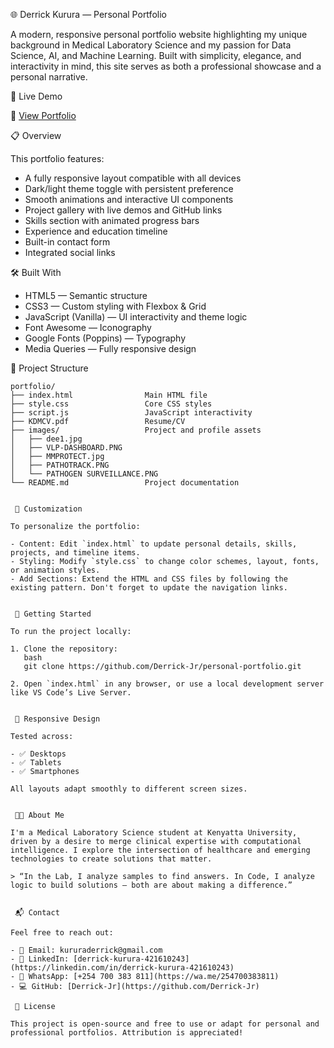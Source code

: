  🌐 Derrick Kurura — Personal Portfolio

A modern, responsive personal portfolio website highlighting my unique background in Medical Laboratory Science and my passion for Data Science, AI, and Machine Learning. Built with simplicity, elegance, and interactivity in mind, this site serves as both a professional showcase and a personal narrative.

 📸 Live Demo

🔗 [View Portfolio](https://devderrick.netlify.app)


 📋 Overview

This portfolio features:

- A fully responsive layout compatible with all devices
- Dark/light theme toggle with persistent preference
- Smooth animations and interactive UI components
- Project gallery with live demos and GitHub links
- Skills section with animated progress bars
- Experience and education timeline
- Built-in contact form
- Integrated social links


 🛠️ Built With

- HTML5 — Semantic structure
- CSS3 — Custom styling with Flexbox & Grid
- JavaScript (Vanilla) — UI interactivity and theme logic
- Font Awesome — Iconography
- Google Fonts (Poppins) — Typography
- Media Queries — Fully responsive design


 📂 Project Structure

```
portfolio/
├── index.html                Main HTML file
├── style.css                 Core CSS styles
├── script.js                 JavaScript interactivity
├── KDMCV.pdf                 Resume/CV
├── images/                   Project and profile assets
│   ├── dee1.jpg             
│   ├── VLP-DASHBOARD.PNG    
│   ├── MMPROTECT.jpg        
│   ├── PATHOTRACK.PNG       
│   └── PATHOGEN SURVEILLANCE.PNG
└── README.md                 Project documentation


 🎨 Customization

To personalize the portfolio:

- Content: Edit `index.html` to update personal details, skills, projects, and timeline items.
- Styling: Modify `style.css` to change color schemes, layout, fonts, or animation styles.
- Add Sections: Extend the HTML and CSS files by following the existing pattern. Don't forget to update the navigation links.


 🚀 Getting Started

To run the project locally:

1. Clone the repository:
   bash
   git clone https://github.com/Derrick-Jr/personal-portfolio.git

2. Open `index.html` in any browser, or use a local development server like VS Code’s Live Server.


 📱 Responsive Design

Tested across:

- ✅ Desktops
- ✅ Tablets
- ✅ Smartphones

All layouts adapt smoothly to different screen sizes.


 👨‍💻 About Me

I'm a Medical Laboratory Science student at Kenyatta University, driven by a desire to merge clinical expertise with computational intelligence. I explore the intersection of healthcare and emerging technologies to create solutions that matter.

> “In the Lab, I analyze samples to find answers. In Code, I analyze logic to build solutions — both are about making a difference.”


 📬 Contact

Feel free to reach out:

- 📧 Email: kururaderrick@gmail.com  
- 💼 LinkedIn: [derrick-kurura-421610243](https://linkedin.com/in/derrick-kurura-421610243)  
- 💬 WhatsApp: [+254 700 383 811](https://wa.me/254700383811)  
- 💻 GitHub: [Derrick-Jr](https://github.com/Derrick-Jr)

 📌 License

This project is open-source and free to use or adapt for personal and professional portfolios. Attribution is appreciated!

